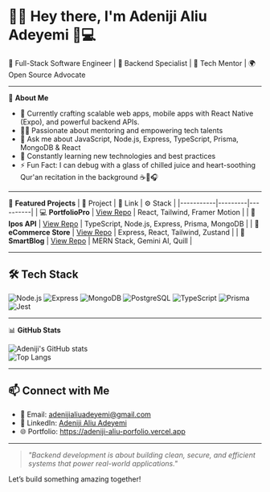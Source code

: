 # 👋✨ Hey there, I'm **Adeniji Aliu Adeyemi** 🚀💻

🔧 Full-Stack Software Engineer | 🎯 Backend Specialist | 🧠 Tech Mentor | 🌍 Open Source Advocate

---

🌟 **About Me**
- 🔭 Currently crafting scalable web apps, mobile apps with React Native (Expo), and powerful backend APIs.
- 🧑‍🏫 Passionate about mentoring and empowering tech talents
- 💬 Ask me about JavaScript, Node.js, Express, TypeScript, Prisma, MongoDB & React
- 🌱 Constantly learning new technologies and best practices
- ⚡ Fun Fact: I can debug with a glass of chilled juice and heart-soothing Qur'an recitation in the background ☕📖🎧

---

🚀 **Featured Projects**
| 💼 Project | 🔗 Link | ⚙️ Stack |
|-----------|---------|----------|
| 💻 **PortfolioPro** | [View Repo](https://github.com/adenijialiuadeyemi/portfolio-website) | React, Tailwind, Framer Motion |
| 🔐 **Ipos API** | [View Repo](https://github.com/adenijialiuadeyemi/ipos-api) | TypeScript, Node.js, Express, Prisma, MongoDB |
| 🛒 **eCommerce Store** | [View Repo](https://github.com/adenijialiuadeyemi/ecommerce-store) | Express, React, Tailwind, Zustand |
| 📝 **SmartBlog** | [View Repo](https://github.com/adenijialiuadeyemi/smartblog) | MERN Stack, Gemini AI, Quill |

---

## 🛠️ Tech Stack

![Node.js](https://img.shields.io/badge/-Node.js-339933?style=flat-square&logo=node.js&logoColor=white)
![Express](https://img.shields.io/badge/-Express-000000?style=flat-square&logo=express&logoColor=white)
![MongoDB](https://img.shields.io/badge/-MongoDB-47A248?style=flat-square&logo=mongodb&logoColor=white)
![PostgreSQL](https://img.shields.io/badge/-PostgreSQL-336791?style=flat-square&logo=postgresql&logoColor=white)
![TypeScript](https://img.shields.io/badge/-TypeScript-3178C6?style=flat-square&logo=typescript&logoColor=white)
![Prisma](https://img.shields.io/badge/-Prisma-2D3748?style=flat-square&logo=prisma)
![Jest](https://img.shields.io/badge/-Jest-C21325?style=flat-square&logo=jest&logoColor=white)

---

📊 **GitHub Stats**

![Adeniji's GitHub stats](https://github-readme-stats.vercel.app/api?username=adenijialiuadeyemi&show_icons=true&theme=radical)  
![Top Langs](https://github-readme-stats.vercel.app/api/top-langs/?username=adenijialiuadeyemi&layout=compact&theme=radical)

---

## 📫 Connect with Me

- 📧 Email: adenijialiuadeyemi@gmail.com  
- 🔗 LinkedIn: [Adeniji Aliu Adeyemi](https://linkedin.com/in/AdenijiAliuAde1)  
- 🌐 Portfolio: https://adeniji-aliu-porfolio.vercel.app

---

> *"Backend development is about building clean, secure, and efficient systems that power real-world applications."*  

Let’s build something amazing together!  
